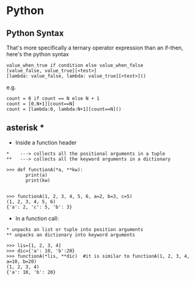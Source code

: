 # Python
## Python Syntax
That's more specifically a ternary operator expression than an if-then, here's the python syntax
```
value_when_true if condition else value_when_false
[value_false, value_true][<test>]
[lambda: value_false, lambda: value_true][<test>]()
```
e.g.
```
count = 0 if count == N else N + 1
count = [0,N+1][count==N]
count = [lambda:0, lambda:N+1][count==N]()
```
## asterisk *
* Inside a function header
```
*    ---> collects all the positional arguments in a tuple
**   ---> collects all the keyword arguments in a dictionary
```
```
>>> def functionA(*a, **kw):
       print(a)
       print(kw)


>>> functionA(1, 2, 3, 4, 5, 6, a=2, b=3, c=5)
(1, 2, 3, 4, 5, 6)
{'a': 2, 'c': 5, 'b': 3}
```

* In a function call:
```
* unpacks an list or tuple into position arguments
** unpacks an dictionary into keyword arguments
```
```
>>> lis=[1, 2, 3, 4]
>>> dic={'a': 10, 'b':20}
>>> functionA(*lis, **dic)  #it is similar to functionA(1, 2, 3, 4, a=10, b=20)
(1, 2, 3, 4)
{'a': 10, 'b': 20}
```
